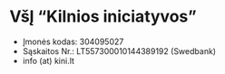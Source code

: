 # VšĮ “Kilnios iniciatyvos”
- Įmonės kodas: 304095027
- Sąskaitos Nr.: LT557300010144389192 (Swedbank)
- info (at) kini.lt
